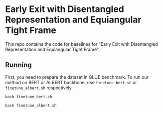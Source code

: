 # Early Exit with Disentangled Representation and Equiangular Tight Frame
This repo contains the code for baselines for "Early Exit with Disentangled Representation and Equiangular Tight Frame".



## Running

First, you need to prepare the dataset in GLUE benchmark. To run our method on BERT or ALBERT backbone, use ``finetune_bert.sh`` or ``finetune_albert.sh`` respectively.

```
bash finetune_bert.sh
```
```
bash finetune_albert.sh
```


